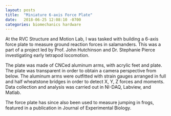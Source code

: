 ```yaml
---
layout: posts
title:  "Miniature 6-axis Force Plate"
date:   2018-06-25 12:08:10 -0700
categories: biomechanics hardware
---
```

At the RVC Structure and Motion Lab, I was tasked with building a 6-axis force plate to measure ground reaction forces in salamanders. This was a part of a project led by Prof. John Hutchinson and Dr. Stephanie Pierce investigating early tetrapod locomotion.

The plate was made of CNCed aluminum arms, with acrylic feet and plate. The plate was transparent in order to obtain a camera perspective from below. The aluminum arms were outfitted with strain gauges arranged in full and half wheatstone bridges in order to detect X, Y, Z forces and moments. Data collection and analysis was carried out in NI-DAQ, Labview, and Matlab.

The force plate has since also been used to measure jumping in frogs, featured in a publication in Journal of Experimental Biology.
